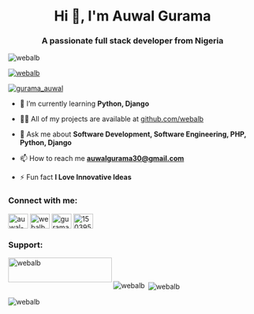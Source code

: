 <h1 align="center">Hi 👋, I'm Auwal Gurama</h1>
<h3 align="center">A passionate full stack developer from Nigeria</h3>

<p align="left"> <img src="https://komarev.com/ghpvc/?username=webalb&label=Profile%20views&color=0e75b6&style=flat" alt="webalb" /> </p>

<p align="left"> <a href="https://github.com/ryo-ma/github-profile-trophy"><img src="https://github-profile-trophy.vercel.app/?username=webalb" alt="webalb" /></a> </p>

<p align="left"> <a href="https://twitter.com/gurama_auwal" target="blank"><img src="https://img.shields.io/twitter/follow/gurama_auwal?logo=twitter&style=for-the-badge" alt="gurama_auwal" /></a> </p>

- 🌱 I’m currently learning **Python, Django**

- 👨‍💻 All of my projects are available at [github.com/webalb](github.com/webalb)

- 💬 Ask me about **Software Development, Software Engineering, PHP, Python, Django**

- 📫 How to reach me **auwalgurama30@gmail.com**

- ⚡ Fun fact **I Love Innovative Ideas**


<h3 align="left">Connect with me:</h3>
<p align="left">
<a href="https://codepen.io/auwal-gurama" target="blank"><img align="center" src="https://raw.githubusercontent.com/rahuldkjain/github-profile-readme-generator/master/src/images/icons/Social/codepen.svg" alt="auwal-gurama" height="30" width="40" /></a>
<a href="https://dev.to/webalb" target="blank"><img align="center" src="https://raw.githubusercontent.com/rahuldkjain/github-profile-readme-generator/master/src/images/icons/Social/devto.svg" alt="webalb" height="30" width="40" /></a>
<a href="https://twitter.com/gurama_auwal" target="blank"><img align="center" src="https://raw.githubusercontent.com/rahuldkjain/github-profile-readme-generator/master/src/images/icons/Social/twitter.svg" alt="gurama_auwal" height="30" width="40" /></a>
<a href="https://stackoverflow.com/users/15039514" target="blank"><img align="center" src="https://raw.githubusercontent.com/rahuldkjain/github-profile-readme-generator/master/src/images/icons/Social/stack-overflow.svg" alt="15039514" height="30" width="40" /></a>
</p>

<h3 align="left">Support:</h3>
<p><a href="https://www.buymeacoffee.com/webalb"> <img align="left" src="https://cdn.buymeacoffee.com/buttons/v2/default-yellow.png" height="50" width="210" alt="webalb" /></a></p><br><br>

<p><img align="left" src="https://github-readme-stats.vercel.app/api/top-langs?username=webalb&show_icons=true&locale=en&layout=compact" alt="webalb" /></p>

<p>&nbsp;<img align="center" src="https://github-readme-stats.vercel.app/api?username=webalb&show_icons=true&locale=en" alt="webalb" /></p>

<p><img align="center" src="https://github-readme-streak-stats.herokuapp.com/?user=webalb&" alt="webalb" /></p>
